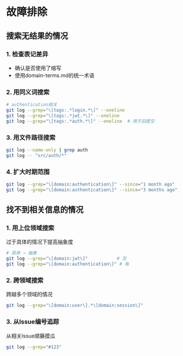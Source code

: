 # 故障排除

## 搜索无结果的情况

### 1. 检查表记差异

- 确认是否使用了缩写
- 使用domain-terms.md的统一术语

### 2. 用同义词搜索

```bash
# authentication相关
git log --grep="\[tags:.*login.*\]" --oneline
git log --grep="\[tags:.*jwt.*\]" --oneline
git log --grep="\[tags:.*auth.*\]" --oneline  # 用于旧提交
```

### 3. 用文件路径搜索

```bash
git log --name-only | grep auth
git log -- "src/auth/*"
```

### 4. 扩大时期范围

```bash
git log --grep="\[domain:authentication\]" --since="1 month ago"
git log --grep="\[domain:authentication\]" --since="3 months ago"
```

## 找不到相关信息的情况

### 1. 用上位领域搜索

过于具体的情况下提高抽象度

```bash
# 具体 → 抽象
git log --grep="\[domain:jwt\]"           # 无
git log --grep="\[domain:authentication\]" # 有
```

### 2. 跨领域搜索

跨越多个领域的情况

```bash
git log --grep="\[domain:user\].*\[domain:session\]"
```

### 3. 从Issue编号追踪

从相关Issue顺藤摸瓜

```bash
git log --grep="#123"
```